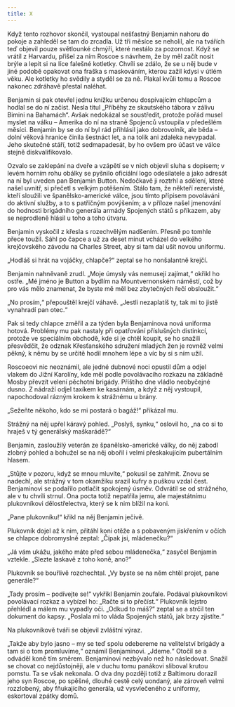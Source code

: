 ```yaml
---
title: X
---
```


Když tento rozhovor skončil, vystoupal nešťastný Benjamin nahoru do pokoje a zahleděl se tam do zrcadla. Už tři měsíce se neholil, ale na tvářích teď objevil pouze světlounké chmýří, které nestálo za pozornost. Když se vrátil z Harvardu, přišel za ním Roscoe s návrhem, že by měl začít nosit brýle a lepit si na líce falešné kotletky. Chvíli se zdálo, že se u něj bude v jiné podobě opakovat ona fraška s maskováním, kterou zažil kdysi v útlém věku. Ale kotletky ho svědily a styděl se za ně. Plakal kvůli tomu a Roscoe nakonec zdráhavě přestal naléhat.

  

Benjamin si pak otevřel jednu knížku určenou dospívajícím chlapcům a hodlal se do ní začíst. Nesla titul „Příběhy ze skautského tábora v zálivu Bimini na Bahamách“. Avšak nedokázal se soustředit, protože pořád musel myslet na válku – Amerika do ní na straně Spojenců vstoupila v předešlém měsíci. Benjamin by se do ní byl rád přihlásil jako dobrovolník, ale běda – dolní věková hranice činila šestnáct let, a na tolik ani zdaleka nevypadal. Jeho skutečné stáří, totiž sedmapadesát, by ho ovšem pro účast ve válce stejně diskvalifikovalo.

Ozvalo se zaklepání na dveře a vzápětí se v nich objevil sluha s dopisem; v levém horním rohu obálky se pyšnilo oficiální logo odesilatele a jako adresát na ní byl uveden pan Benjamin Button. Nedočkavě ji roztrhl a sdělení, které našel uvnitř, si přečetl s velkým potěšením. Stálo tam, že někteří rezervisté, kteří sloužili ve španělsko-americké válce, jsou tímto přípisem povoláváni do aktivní služby, a to s patřičným povýšením; a v příloze našel jmenování do hodnosti brigádního generála armády Spojených států s příkazem, aby se neprodleně hlásil u toho a toho útvaru.

Benjamin vyskočil z křesla s rozechvělým nadšením. Přesně po tomhle přece toužil. Sáhl po čapce a už za deset minut vcházel do velkého krejčovského závodu na Charles Street, aby si tam dal ušít novou uniformu.

„Hodláš si hrát na vojáčky, chlapče?“ zeptal se ho nonšalantně krejčí.

Benjamin nahněvaně zrudl. „Moje úmysly vás nemusejí zajímat,“ okřikl ho ostře. „Mé jméno je Button a bydlím na Mountvernonském náměstí, což by pro vás mělo znamenat, že byste mě měl bez zbytečných řečí obsloužit.“

„No prosím,“ přepouštěl krejčí váhavě. „Jestli nezaplatíš ty, tak mi to jistě vynahradí pan otec.“

Pak si tedy chlapce změřil a za týden byla Benjaminova nová uniforma hotová. Problémy mu pak nastaly při opatřování příslušných distinkcí, protože ve speciálním obchodě, kde si je chtěl koupit, se ho snažili přesvědčit, že odznak Křesťanského sdružení mladých žen je rovněž velmi pěkný, k němu by se určitě hodil mnohem lépe a víc by si s ním užil.

Roscoeovi nic neoznámil, ale jedné dubnové noci opustil dům a odjel vlakem do Jižní Karolíny, kde měl podle povolávacího rozkazu na základně Mosby převzít velení pěchotní brigády. Příštího dne vládlo neobyčejné dusno. Z nádraží odjel taxíkem ke kasárnám, a když z něj vystoupil, napochodoval rázným krokem k strážnému u brány.

„Sežeňte někoho, kdo se mi postará o bagáž!“ přikázal mu.

Strážný na něj upřel káravý pohled. „Poslyš, synku,“ oslovil ho, „na co si to hraješ v tý generálský maškarádě?“

Benjamin, zasloužilý veterán ze španělsko-americké války, do něj zabodl zlobný pohled a bohužel se na něj obořil i velmi přeskakujícím pubertálním hlasem.

„Stůjte v pozoru, když se mnou mluvíte,“ pokusil se zahřmít. Znovu se nadechl, ale strážný v tom okamžiku srazil kufry a puškou vzdal čest. Benjaminovi se podařilo potlačit spokojený úsměv. Odvrátil se od strážného, ale v tu chvíli strnul. Ona pocta totiž nepatřila jemu, ale majestátnímu plukovníkovi dělostřelectva, který se k nim blížil na koni.

„Pane plukovníku!“ křikl na něj Benjamin ječivě.

Plukovník dojel až k nim, přitáhl koni otěže a s pobaveným jiskřením v očích se chlapce dobromyslně zeptal: „Čípak jsi, mládenečku?“

„Já vám ukážu, jakého máte před sebou mládenečka,“ zasyčel Benjamin vztekle. „Slezte laskavě z toho koně, ano?“

Plukovník se bouřlivě rozchechtal. „Vy byste se na něm chtěl projet, pane generále?“

„Tady prosím – podívejte se!“ vykřikl Benjamin zoufale. Podával plukovníkovi povolávací rozkaz a vybízel ho: „Račte si to přečíst.“ Plukovník lejstro přehlédl a málem mu vypadly oči. „Odkud to máš?“ zeptal se a strčil ten dokument do kapsy. „Poslala mi to vláda Spojených států, jak brzy zjistíte.“

Na plukovníkově tváři se objevil zvláštní výraz.

„Takže aby bylo jasno – my se teď spolu odebereme na velitelství brigády a tam si o tom promluvíme,“ oznámil Benjaminovi. „Jdeme.“ Otočil se a odváděl koně tím směrem. Benjaminovi nezbývalo než ho následovat. Snažil se chovat co nejdůstojněji, ale v duchu tomu panákovi sliboval krutou pomstu. Ta se však nekonala. O dva dny později totiž z Baltimoru dorazil jeho syn Roscoe, po spěšné, dlouhé cestě celý uondaný, ale zároveň velmi rozzlobený, aby fňukajícího generála, už vysvlečeného z uniformy, eskortoval zpátky domů.
